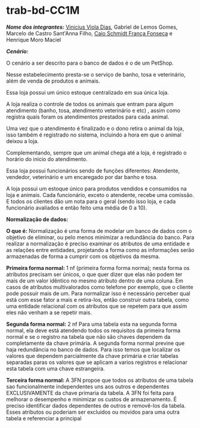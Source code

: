 # trab-bd-CC1M

***Nome dos integrantes:***
[Vinicius Viola Dias](https://github.com/JackBowln),
Gabriel de Lemos Gomes,
Marcelo de Castro Sant'Anna Filho,
[Caio Schmidt França Fonseca](https://github.com/Arctic-Husky)
e Henrique Moro Maciel

***Cenário:***

O cenário a ser descrito para o banco de dados é o de um PetShop.

Nesse estabelecimento presta-se o serviço de banho, tosa e 
veterinário, além de venda de produtos e animais.

Essa loja possui um único estoque centralizado em sua única loja.

A loja realiza o controle de todos os animais que entram para algum atendimento (banho, tosa, atendimento veterinário e etc) , assim como registra quais foram os atendimentos prestados para cada animal.

Uma vez que o atendimento é finalizado e o dono retira o animal da loja, isso também é registrado no sistema, incluindo a hora em que o animal deixou a loja.

Complementando, sempre que um animal chega até a loja, é registrado o horário do inicio do atendimento.

Essa loja possui funcionários sendo de funções diferentes: Atendente,
vendedor, veterinário e um encaregado por dar banho e tosa.

A loja possui um estoque único para produtos vendidos e consumidos na loja e animais. 
Cada funcionário, exceto o atendente, recebe uma comissão. 
E todos os clientes dão um nota para o geral (sendo isso loja, e cada funcionário avaliados e então feito uma média de 0 a 10).

**Normalização de dados:**

**O que é:**
Normalização é uma forma de modelar um banco de dados com o objetivo de eliminar, ou pelo menos minimizar a redundância do banco. Para realizar a normalização é preciso examinar os atributos de uma entidade e as relações entre entidades, projetando a forma como as informações serão armazenadas de forma a cumprir com os objetivos da mesma.

**Primeira forma normal:** 1 nf (primeira forma forma norma); nesta forma os atributos precisam ser únicos, o que quer dizer que elas não podem ter mais de um valor idêntico no mesmo atributo dentro de uma coluna. Em casos de atributos multivalorados como telefone por exemplo, que o cliente pode possuir mais de um. Para normalizar isso é necessário perceber qual está com esse fator a mais e retira-los, então construir outra tabela, como uma entidade relacional com os atributos que se repetem para que assim eles não venham a se repetir mais.

**Segunda forma normal:** 2 nf Para uma tabela esta na segunda forma normal, ela deve está atendendo todos os requisitos da primeira forma normal e se o registro na tabela que não são chaves dependem da completamente da chave primária. A segunda forma normal previne que haja redundância no banco de dados. Para isso temos que localizar os valores que dependem parcialmente da chave primária e criar tabelas separadas paras os valores que se aplicam a varios registros e relacionar esta tabela com uma chave estrangeira.

**Terceira forma normal:** A 3FN propoe que todos os atributos de uma tabela sao funcionalmente independentes uns aos outros e dependentes EXCLUSIVAMENTE da chave primaria da tabela. A 3FN foi feita para melhorar o desempenho e minimizar os custos de armazenamento. É preciso identificar dados dependentes de outros e removê-los da tabela. Esses atributos ou poderiam ser excluidos ou movidos para uma outra tabela e referenciar a principal
